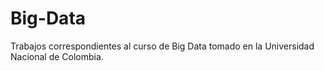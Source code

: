 # Big-Data
Trabajos correspondientes al curso de Big Data tomado en la Universidad Nacional de Colombia. 
